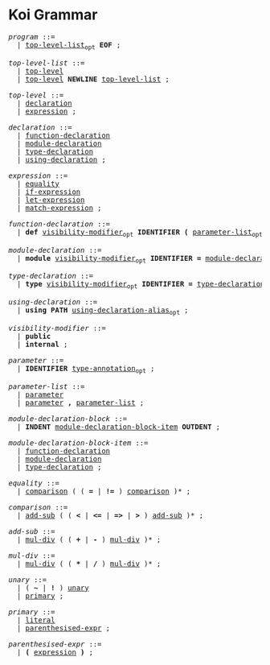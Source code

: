 # Koi Grammar

<pre>
<i id="program">program</i> ::=
  | <a href="#top-level-list">top-level-list</a><sub>opt</sub> <b>EOF</b> ;

<i id="top-level-list">top-level-list</i> ::=
  | <a href="#top-level">top-level</a>
  | <a href="#top-level">top-level</a> <b>NEWLINE</b> <a href="#top-level-list">top-level-list</a> ;

<i id="top-level">top-level</i> ::=
  | <a href="#declaration">declaration</a>
  | <a href="#expression">expression</a> ;

<i id="declaration">declaration</i> ::=
  | <a href="#function-declaration">function-declaration</a>
  | <a href="#module-declaration">module-declaration</a>
  | <a href="#type-declaration">type-declaration</a>
  | <a href="#using-declaration">using-declaration</a> ;

<i id="expression">expression</i> ::=
  | <a href="#equality">equality</a>
  | <a href="#if-expression">if-expression</a>
  | <a href="#let-expression">let-expression</a>
  | <a href="#match-expression">match-expression</a> ;

<i id="function-declaration">function-declaration</i> ::=
  | <b>def</b> <a href="#visibility-modifier">visibility-modifier</a><sub>opt</sub> <b>IDENTIFIER</b> <b>(</b> <a href="#parameter-list">parameter-list</a><sub>opt</sub> <b>)</b> <a href="#type-annotation">type-annotation</a><sub>opt</sub> <b>=</b> <a href="#expression-block">expression-block</a> ;

<i id="module-declaration">module-declaration</i> ::=
  | <b>module</b> <a href="#visibility-modifier">visibility-modifier</a><sub>opt</sub> <b>IDENTIFIER</b> <b>=</b> <a href="#module-declaration-block">module-declaration-block</a> ;

<i id="type-declaration">type-declaration</i> ::=
  | <b>type</b> <a href="#visibility-modifier">visibility-modifier</a><sub>opt</sub> <b>IDENTIFIER</b> <b>=</b> <a href="#type-declaration-block">type-declaration-block</a> ;

<i id="using-declaration">using-declaration</i> ::=
  | <b>using</b> <b>PATH</b> <a href="#using-declaration-alias">using-declaration-alias</a><sub>opt</sub> ;

<i id="visibility-modifier">visibility-modifier</i> ::=
  | <b>public</b>
  | <b>internal</b> ;

<i id="parameter">parameter</i> ::=
  | <b>IDENTIFIER</b> <a href="#type-annotation">type-annotation</a><sub>opt</sub> ;

<i id="parameter-list">parameter-list</i> ::=
  | <a href="#parameter">parameter</a>
  | <a href="#parameter">parameter</a> <b>,</b> <a href="#parameter-list">parameter-list</a> ;

<i id="module-declaration-block">module-declaration-block</i> ::=
  | <b>INDENT</b> <a href="#module-declaration-block-item">module-declaration-block-item</a> <b>OUTDENT</b> ;

<i id="module-declaration-block-item">module-declaration-block-item</i> ::=
  | <a href="#function-declaration">function-declaration</a>
  | <a href="#module-declaration">module-declaration</a>
  | <a href="#type-declaration">type-declaration</a> ;

<i id="equality">equality</i> ::=
  | <a href="#comparison">comparison</a> ( ( <b>=</b> | <b>!=</b> ) <a href="#comparison">comparison</a> )* ;

<i id="comparison">comparison</i> ::=
  | <a href="#add-sub">add-sub</a> ( ( <b><</b> | <b><=</b> | <b>=></b> | <b>></b> ) <a href="#add-sub">add-sub</a> )* ;

<i id="add-sub">add-sub</i> ::=
  | <a href="#mul-div">mul-div</a> ( ( <b>+</b> | <b>-</b> ) <a href="#mul-div">mul-div</a> )* ;

<i id="mul-div">mul-div</i> ::=
  | <a href="#unary">mul-div</a> ( ( <b>*</b> | <b>/</b> ) <a href="#unary">mul-div</a> )* ;

<i id="unary">unary</i> ::=
  | ( <b>~</b> | <b>!</b> ) <a href="#unary">unary</a>
  | <a href="#primary">primary</a> ;

<i id="primary">primary</i> ::=
  | <a href="#literal">literal</a>
  | <a href="#parenthesised-expr">parenthesised-expr</a> ;

<i id="parenthesised-expr">parenthesised-expr</i> ::=
  | <b>(</b> <a href="#expression">expression</a> <b>)</b> ;
</pre>
